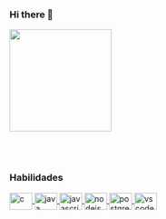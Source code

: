### Hi there 👋

<div align = 'left'>
  <img height="180em" src="https://github-readme-stats.vercel.app/api/top-langs/?username=MaxwellSantos1&layout=compact&langs_count=7&theme=dracula"/>
</div>


<br><br>

### Habilidades
<div>
<a href = "https://www.learn-c.org/" target = "_blank">
<img align = "center" alt = "c" height = 30 width = 40 src="https://cdn.jsdelivr.net/gh/devicons/devicon/icons/c/c-original.svg">
<a href = "https://www.java.com/pt-BR/" target = "_blank">
<img align ="center" alt ="java" height = 30 width = 40 src="https://cdn.jsdelivr.net/gh/devicons/devicon/icons/java/java-original.svg">
<a href = "https://www.javascript.com/" target = "_blank">
<img align = "center" alt = "javascript" height = 30 width = 40 src="https://cdn.worldvectorlogo.com/logos/logo-javascript.svg">
<a href = "https://nodejs.org/" target = "_blank">
<img align = "center" alt = "nodejs" height = 30 width = 40 src= "https://cdn.worldvectorlogo.com/logos/nodejs.svg">
<a href = "https://www.postgresql.org/" target = "_blank">
<img align ="center" alt = "postgresql" height= 30 width= 40 src="https://cdn.worldvectorlogo.com/logos/postgresql.svg">
<a href = "https://code.visualstudio.com/" target = "_blank">
<img align = "center" alt = "vscode" height = 30 width = 40 src="https://cdn.jsdelivr.net/gh/devicons/devicon/icons/vscode/vscode-original.svg">
</div>
